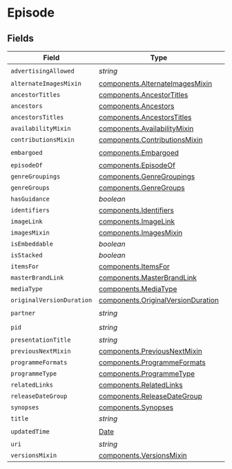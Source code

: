 # Episode


## Fields

| Field                                                                                         | Type                                                                                          | Required                                                                                      | Description                                                                                   |
| --------------------------------------------------------------------------------------------- | --------------------------------------------------------------------------------------------- | --------------------------------------------------------------------------------------------- | --------------------------------------------------------------------------------------------- |
| `advertisingAllowed`                                                                          | *string*                                                                                      | :heavy_check_mark:                                                                            | N/A                                                                                           |
| `alternateImagesMixin`                                                                        | [components.AlternateImagesMixin](../../models/components/alternateimagesmixin.md)            | :heavy_minus_sign:                                                                            | N/A                                                                                           |
| `ancestorTitles`                                                                              | [components.AncestorTitles](../../models/components/ancestortitles.md)                        | :heavy_minus_sign:                                                                            | N/A                                                                                           |
| `ancestors`                                                                                   | [components.Ancestors](../../models/components/ancestors.md)                                  | :heavy_minus_sign:                                                                            | N/A                                                                                           |
| `ancestorsTitles`                                                                             | [components.AncestorsTitles](../../models/components/ancestorstitles.md)                      | :heavy_minus_sign:                                                                            | N/A                                                                                           |
| `availabilityMixin`                                                                           | [components.AvailabilityMixin](../../models/components/availabilitymixin.md)                  | :heavy_minus_sign:                                                                            | N/A                                                                                           |
| `contributionsMixin`                                                                          | [components.ContributionsMixin](../../models/components/contributionsmixin.md)                | :heavy_minus_sign:                                                                            | N/A                                                                                           |
| `embargoed`                                                                                   | [components.Embargoed](../../models/components/embargoed.md)                                  | :heavy_check_mark:                                                                            | N/A                                                                                           |
| `episodeOf`                                                                                   | [components.EpisodeOf](../../models/components/episodeof.md)                                  | :heavy_minus_sign:                                                                            | N/A                                                                                           |
| `genreGroupings`                                                                              | [components.GenreGroupings](../../models/components/genregroupings.md)                        | :heavy_minus_sign:                                                                            | N/A                                                                                           |
| `genreGroups`                                                                                 | [components.GenreGroups](../../models/components/genregroups.md)                              | :heavy_minus_sign:                                                                            | N/A                                                                                           |
| `hasGuidance`                                                                                 | *boolean*                                                                                     | :heavy_minus_sign:                                                                            | N/A                                                                                           |
| `identifiers`                                                                                 | [components.Identifiers](../../models/components/identifiers.md)                              | :heavy_minus_sign:                                                                            | N/A                                                                                           |
| `imageLink`                                                                                   | [components.ImageLink](../../models/components/imagelink.md)                                  | :heavy_minus_sign:                                                                            | N/A                                                                                           |
| `imagesMixin`                                                                                 | [components.ImagesMixin](../../models/components/imagesmixin.md)                              | :heavy_minus_sign:                                                                            | N/A                                                                                           |
| `isEmbeddable`                                                                                | *boolean*                                                                                     | :heavy_minus_sign:                                                                            | N/A                                                                                           |
| `isStacked`                                                                                   | *boolean*                                                                                     | :heavy_minus_sign:                                                                            | N/A                                                                                           |
| `itemsFor`                                                                                    | [components.ItemsFor](../../models/components/itemsfor.md)                                    | :heavy_minus_sign:                                                                            | N/A                                                                                           |
| `masterBrandLink`                                                                             | [components.MasterBrandLink](../../models/components/masterbrandlink.md)                      | :heavy_minus_sign:                                                                            | N/A                                                                                           |
| `mediaType`                                                                                   | [components.MediaType](../../models/components/mediatype.md)                                  | :heavy_minus_sign:                                                                            | N/A                                                                                           |
| `originalVersionDuration`                                                                     | [components.OriginalVersionDuration](../../models/components/originalversionduration.md)      | :heavy_minus_sign:                                                                            | N/A                                                                                           |
| `partner`                                                                                     | *string*                                                                                      | :heavy_check_mark:                                                                            | N/A                                                                                           |
| `pid`                                                                                         | *string*                                                                                      | :heavy_check_mark:                                                                            | N/A                                                                                           |
| `presentationTitle`                                                                           | *string*                                                                                      | :heavy_minus_sign:                                                                            | N/A                                                                                           |
| `previousNextMixin`                                                                           | [components.PreviousNextMixin](../../models/components/previousnextmixin.md)                  | :heavy_minus_sign:                                                                            | N/A                                                                                           |
| `programmeFormats`                                                                            | [components.ProgrammeFormats](../../models/components/programmeformats.md)                    | :heavy_minus_sign:                                                                            | N/A                                                                                           |
| `programmeType`                                                                               | [components.ProgrammeType](../../models/components/programmetype.md)                          | :heavy_minus_sign:                                                                            | N/A                                                                                           |
| `relatedLinks`                                                                                | [components.RelatedLinks](../../models/components/relatedlinks.md)                            | :heavy_minus_sign:                                                                            | N/A                                                                                           |
| `releaseDateGroup`                                                                            | [components.ReleaseDateGroup](../../models/components/releasedategroup.md)                    | :heavy_minus_sign:                                                                            | N/A                                                                                           |
| `synopses`                                                                                    | [components.Synopses](../../models/components/synopses.md)                                    | :heavy_minus_sign:                                                                            | N/A                                                                                           |
| `title`                                                                                       | *string*                                                                                      | :heavy_minus_sign:                                                                            | N/A                                                                                           |
| `updatedTime`                                                                                 | [Date](https://developer.mozilla.org/en-US/docs/Web/JavaScript/Reference/Global_Objects/Date) | :heavy_check_mark:                                                                            | N/A                                                                                           |
| `uri`                                                                                         | *string*                                                                                      | :heavy_minus_sign:                                                                            | N/A                                                                                           |
| `versionsMixin`                                                                               | [components.VersionsMixin](../../models/components/versionsmixin.md)                          | :heavy_minus_sign:                                                                            | N/A                                                                                           |